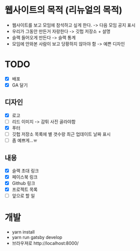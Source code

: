 # 웹사이트의 목적 (리뉴얼의 목적)
* 웹사이트를 보고 모임에 참석하고 싶게 한다. -> 다음 모임 공지 표시
* 우리가 그동안 만든거 자랑한다 -> 깃헙 저장소 + 설명
* 슬랙 들어오게 만든다 -> 슬랙 통계
* 모임에 안와본 사람이 보고 당황하지 않아야 함 -> 예쁜 디자인

# TODO
* [x] 배포 
* [x] GA 달기

## 디자인 
* [x] 로고
* [ ] 리드 이미지 -> 감튀 사진 골라야함
* [x] 푸터
* [ ] 깃헙 저장소 목록에 별 갯수랑 최근 업데이트 날짜 표시
* [ ] 좀 예쁘게...ㅠ

## 내용
* [x] 슬랙 초대 링크
* [x] 페이스북 링크
* [x] Github 링크
* [x] 프로젝트 목록
* [ ] 앞으로 할 일

# 개발
- yarn install
- yarn run gatsby develop
- 브라우져로 http://localhost:8000/
